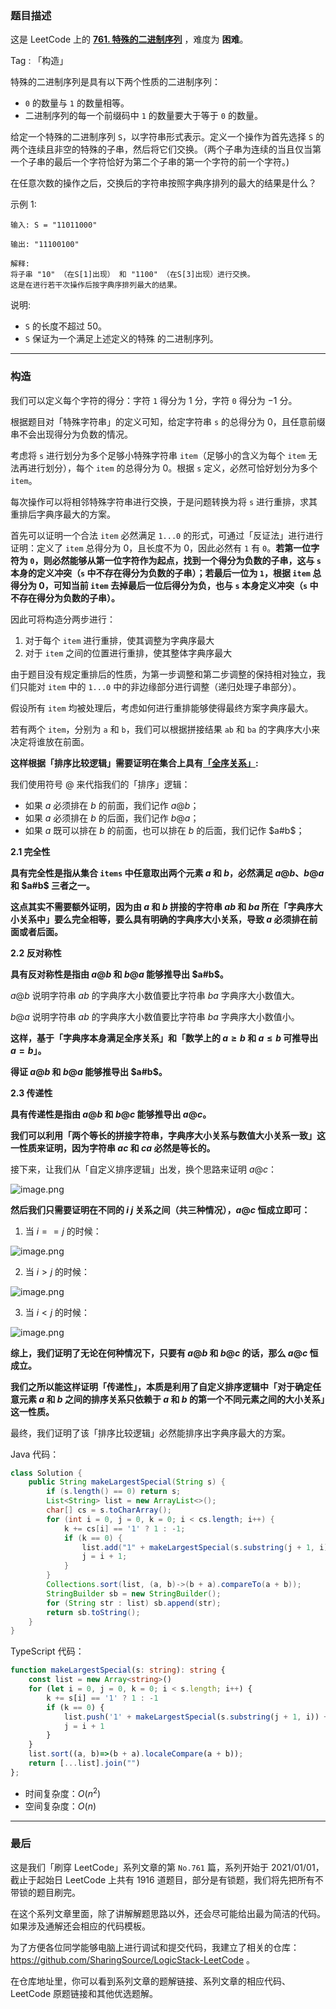 ### 题目描述

这是 LeetCode 上的 **[761. 特殊的二进制序列](https://leetcode.cn/problems/special-binary-string/solution/by-ac_oier-cz6h/)** ，难度为 **困难**。

Tag : 「构造」



特殊的二进制序列是具有以下两个性质的二进制序列：

* `0` 的数量与 `1` 的数量相等。
* 二进制序列的每一个前缀码中 `1` 的数量要大于等于 `0` 的数量。

给定一个特殊的二进制序列 `S`，以字符串形式表示。定义一个操作为首先选择 `S` 的两个连续且非空的特殊的子串，然后将它们交换。（两个子串为连续的当且仅当第一个子串的最后一个字符恰好为第二个子串的第一个字符的前一个字符。)

在任意次数的操作之后，交换后的字符串按照字典序排列的最大的结果是什么？

示例 1:
```
输入: S = "11011000"

输出: "11100100"

解释:
将子串 "10" （在S[1]出现） 和 "1100" （在S[3]出现）进行交换。
这是在进行若干次操作后按字典序排列最大的结果。
```
说明:
* `S` 的长度不超过 $50$。
* `S` 保证为一个满足上述定义的特殊 的二进制序列。

---

### 构造

我们可以定义每个字符的得分：字符 `1` 得分为 $1$ 分，字符 `0` 得分为 $-1$ 分。

根据题目对「特殊字符串」的定义可知，给定字符串 `s` 的总得分为 $0$，且任意前缀串不会出现得分为负数的情况。

考虑将 `s` 进行划分为多个足够小特殊字符串 `item`（足够小的含义为每个 `item` 无法再进行划分），每个 `item` 的总得分为 $0$。根据 `s` 定义，必然可恰好划分为多个 `item`。

每次操作可以将相邻特殊字符串进行交换，于是问题转换为将 `s` 进行重排，求其重排后字典序最大的方案。

首先可以证明一个合法 `item` 必然满足 `1...0` 的形式，可通过「反证法」进行进行证明：定义了 `item` 总得分为 $0$，且长度不为 $0$，因此必然有 `1` 有 `0`。**若第一位字符为 `0`，则必然能够从第一位字符作为起点，找到一个得分为负数的子串，这与 `s` 本身的定义冲突（`s` 中不存在得分为负数的子串）；若最后一位为 `1`，根据 `item` 总得分为 $0$，可知当前 `item` 去掉最后一位后得分为负，也与 `s` 本身定义冲突（`s` 中不存在得分为负数的子串）。**

因此可将构造分两步进行：

1. 对于每个 `item` 进行重排，使其调整为字典序最大
2. 对于 `item` 之间的位置进行重排，使其整体字典序最大

由于题目没有规定重排后的性质，为第一步调整和第二步调整的保持相对独立，我们只能对 `item` 中的 `1...0` 中的非边缘部分进行调整（递归处理子串部分）。

假设所有 `item` 均被处理后，考虑如何进行重排能够使得最终方案字典序最大。

若有两个 `item`，分别为 `a` 和 `b`，我们可以根据拼接结果 `ab` 和 `ba` 的字典序大小来决定将谁放在前面。

**这样根据「排序比较逻辑」需要证明在集合上具有[「全序关系」](https://baike.baidu.com/item/%E5%85%A8%E5%BA%8F%E5%85%B3%E7%B3%BB):**

我们使用符号 $@$ 来代指我们的「排序」逻辑：

* 如果 $a$ 必须排在 $b$ 的前面，我们记作 $a @ b$；
* 如果 $a$ 必须排在 $b$ 的后面，我们记作 $b @ a$；
* 如果 $a$ 既可以排在 $b$ 的前面，也可以排在 $b$ 的后面，我们记作 $a#b$；

**2.1 完全性**

**具有完全性是指从集合 `items` 中任意取出两个元素 $a$ 和 $b$，必然满足 $a @ b$、$b @ a$ 和 $a#b$ 三者之一。**

**这点其实不需要额外证明，因为由 $a$ 和 $b$ 拼接的字符串 $ab$ 和 $ba$ 所在「字典序大小关系中」要么完全相等，要么具有明确的字典序大小关系，导致 $a$ 必须排在前面或者后面。**

**2.2 反对称性**

**具有反对称性是指由 $a@b$ 和 $b@a$ 能够推导出 $a#b$。**

$a@b$ 说明字符串 $ab$ 的字典序大小数值要比字符串 $ba$ 字典序大小数值大。

$b@a$ 说明字符串 $ab$ 的字典序大小数值要比字符串 $ba$ 字典序大小数值小。

**这样，基于「字典序本身满足全序关系」和「数学上的 $a \geqslant b$ 和 $a \leqslant b$ 可推导出 $a = b$」。**

**得证 $a@b$ 和 $b@a$ 能够推导出 $a#b$。**

**2.3 传递性**

**具有传递性是指由 $a@b$ 和 $b@c$ 能够推导出 $a@c$。**

**我们可以利用「两个等长的拼接字符串，字典序大小关系与数值大小关系一致」这一性质来证明，因为字符串 $ac$ 和 $ca$ 必然是等长的。**

接下来，让我们从「自定义排序逻辑」出发，换个思路来证明 $a@c$：

![image.png](https://pic.leetcode-cn.com/1618207470-nFVtbm-image.png)


**然后我们只需要证明在不同的 $i$ $j$ 关系之间（共三种情况），$a@c$ 恒成立即可：**


1. 当 $i == j$ 的时候：

![image.png](https://pic.leetcode-cn.com/1618209987-kPJqkw-image.png)


2. 当 $i > j$ 的时候：

![image.png](https://pic.leetcode-cn.com/1618210019-pYydoU-image.png)


3. 当 $i < j$ 的时候：

![image.png](https://pic.leetcode-cn.com/1618210522-mJgnzX-image.png)


**综上，我们证明了无论在何种情况下，只要有 $a@b$ 和 $b@c$ 的话，那么 $a@c$ 恒成立。**

**我们之所以能这样证明「传递性」，本质是利用了自定义排序逻辑中「对于确定任意元素 $a$ 和 $b$ 之间的排序关系只依赖于 $a$ 和 $b$ 的第一个不同元素之间的大小关系」这一性质。**

最终，我们证明了该「排序比较逻辑」必然能排序出字典序最大的方案。

Java 代码：
```Java
class Solution {
    public String makeLargestSpecial(String s) {
        if (s.length() == 0) return s;
        List<String> list = new ArrayList<>();
        char[] cs = s.toCharArray();
        for (int i = 0, j = 0, k = 0; i < cs.length; i++) {
            k += cs[i] == '1' ? 1 : -1;
            if (k == 0) {
                list.add("1" + makeLargestSpecial(s.substring(j + 1, i)) + "0");
                j = i + 1;
            }
        }
        Collections.sort(list, (a, b)->(b + a).compareTo(a + b));
        StringBuilder sb = new StringBuilder();
        for (String str : list) sb.append(str);
        return sb.toString();
    }
}
```
TypeScript 代码：
```TypeScript
function makeLargestSpecial(s: string): string {
    const list = new Array<string>()
    for (let i = 0, j = 0, k = 0; i < s.length; i++) {
        k += s[i] == '1' ? 1 : -1
        if (k == 0) {
            list.push('1' + makeLargestSpecial(s.substring(j + 1, i)) + '0')
            j = i + 1
        }
    }
    list.sort((a, b)=>(b + a).localeCompare(a + b));
    return [...list].join("")
};
```
* 时间复杂度：$O(n^2)$
* 空间复杂度：$O(n)$

---

### 最后

这是我们「刷穿 LeetCode」系列文章的第 `No.761` 篇，系列开始于 2021/01/01，截止于起始日 LeetCode 上共有 1916 道题目，部分是有锁题，我们将先把所有不带锁的题目刷完。

在这个系列文章里面，除了讲解解题思路以外，还会尽可能给出最为简洁的代码。如果涉及通解还会相应的代码模板。

为了方便各位同学能够电脑上进行调试和提交代码，我建立了相关的仓库：https://github.com/SharingSource/LogicStack-LeetCode 。

在仓库地址里，你可以看到系列文章的题解链接、系列文章的相应代码、LeetCode 原题链接和其他优选题解。

